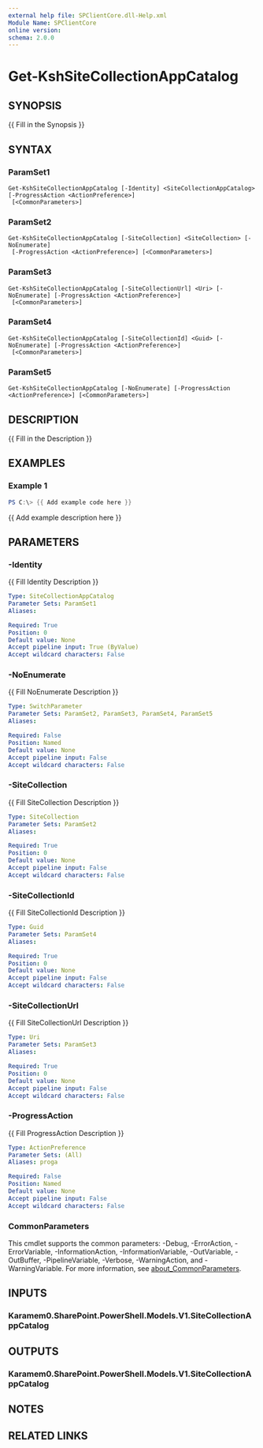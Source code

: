 ```yaml
---
external help file: SPClientCore.dll-Help.xml
Module Name: SPClientCore
online version:
schema: 2.0.0
---
```


# Get-KshSiteCollectionAppCatalog

## SYNOPSIS
{{ Fill in the Synopsis }}

## SYNTAX

### ParamSet1
```
Get-KshSiteCollectionAppCatalog [-Identity] <SiteCollectionAppCatalog> [-ProgressAction <ActionPreference>]
 [<CommonParameters>]
```

### ParamSet2
```
Get-KshSiteCollectionAppCatalog [-SiteCollection] <SiteCollection> [-NoEnumerate]
 [-ProgressAction <ActionPreference>] [<CommonParameters>]
```

### ParamSet3
```
Get-KshSiteCollectionAppCatalog [-SiteCollectionUrl] <Uri> [-NoEnumerate] [-ProgressAction <ActionPreference>]
 [<CommonParameters>]
```

### ParamSet4
```
Get-KshSiteCollectionAppCatalog [-SiteCollectionId] <Guid> [-NoEnumerate] [-ProgressAction <ActionPreference>]
 [<CommonParameters>]
```

### ParamSet5
```
Get-KshSiteCollectionAppCatalog [-NoEnumerate] [-ProgressAction <ActionPreference>] [<CommonParameters>]
```

## DESCRIPTION
{{ Fill in the Description }}

## EXAMPLES

### Example 1
```powershell
PS C:\> {{ Add example code here }}
```

{{ Add example description here }}

## PARAMETERS

### -Identity
{{ Fill Identity Description }}

```yaml
Type: SiteCollectionAppCatalog
Parameter Sets: ParamSet1
Aliases:

Required: True
Position: 0
Default value: None
Accept pipeline input: True (ByValue)
Accept wildcard characters: False
```

### -NoEnumerate
{{ Fill NoEnumerate Description }}

```yaml
Type: SwitchParameter
Parameter Sets: ParamSet2, ParamSet3, ParamSet4, ParamSet5
Aliases:

Required: False
Position: Named
Default value: None
Accept pipeline input: False
Accept wildcard characters: False
```

### -SiteCollection
{{ Fill SiteCollection Description }}

```yaml
Type: SiteCollection
Parameter Sets: ParamSet2
Aliases:

Required: True
Position: 0
Default value: None
Accept pipeline input: False
Accept wildcard characters: False
```

### -SiteCollectionId
{{ Fill SiteCollectionId Description }}

```yaml
Type: Guid
Parameter Sets: ParamSet4
Aliases:

Required: True
Position: 0
Default value: None
Accept pipeline input: False
Accept wildcard characters: False
```

### -SiteCollectionUrl
{{ Fill SiteCollectionUrl Description }}

```yaml
Type: Uri
Parameter Sets: ParamSet3
Aliases:

Required: True
Position: 0
Default value: None
Accept pipeline input: False
Accept wildcard characters: False
```

### -ProgressAction
{{ Fill ProgressAction Description }}

```yaml
Type: ActionPreference
Parameter Sets: (All)
Aliases: proga

Required: False
Position: Named
Default value: None
Accept pipeline input: False
Accept wildcard characters: False
```

### CommonParameters
This cmdlet supports the common parameters: -Debug, -ErrorAction, -ErrorVariable, -InformationAction, -InformationVariable, -OutVariable, -OutBuffer, -PipelineVariable, -Verbose, -WarningAction, and -WarningVariable. For more information, see [about_CommonParameters](http://go.microsoft.com/fwlink/?LinkID=113216).

## INPUTS

### Karamem0.SharePoint.PowerShell.Models.V1.SiteCollectionAppCatalog
## OUTPUTS

### Karamem0.SharePoint.PowerShell.Models.V1.SiteCollectionAppCatalog
## NOTES

## RELATED LINKS


